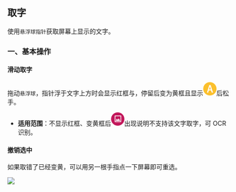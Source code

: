 ## 取字
使用`悬浮球指针`获取屏幕上显示的文字。

### 一、基本操作

#### 滑动取字

拖动`悬浮球`，指针浮于文字上方时会显示红框与，停留后变为黄框且显示![](../assets/status_text.png)后松手。

* **适用范围**：不显示红框、变黄框后![](../assets/status_picture.png)出现说明不支持该文字取字，可 OCR 识别。

#### 撤销选中

如果取错了已经变黄，可以用另一根手指点一下屏幕即可重选。

![](http://ww1.sinaimg.cn/large/6b1dd0a7ly1fzr8vgoslmj20u01hcwp1.jpg)

